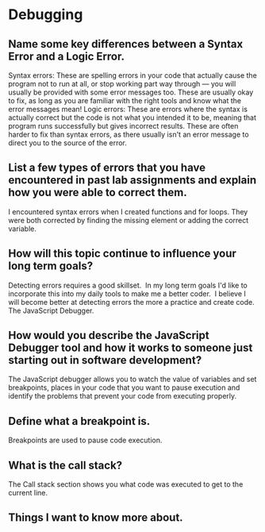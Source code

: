 # Debugging

## Name some key differences between a Syntax Error and a Logic Error.
Syntax errors: These are spelling errors in your code that actually cause the program not to run at all, or stop working part way through — you will usually be provided with some error messages too. These are usually okay to fix, as long as you are familiar with the right tools and know what the error messages mean!
Logic errors: These are errors where the syntax is actually correct but the code is not what you intended it to be, meaning that program runs successfully but gives incorrect results. These are often harder to fix than syntax errors, as there usually isn't an error message to direct you to the source of the error.

## List a few types of errors that you have encountered in past lab assignments and explain how you were able to correct them.
I encountered syntax errors when I created functions and for loops. They were both corrected by finding the missing element or adding the correct variable.

## How will this topic continue to influence your long term goals?
Detecting errors requires a good skillset.  In my long term goals I'd like to incorporate this into my daily tools to make me a better coder.  I believe I will become better at detecting errors the more a practice and create code.
The JavaScript Debugger.

## How would you describe the JavaScript Debugger tool and how it works to someone just starting out in software development?
The JavaScript debugger allows you to watch the value of variables and set breakpoints, places in your code that you want to pause execution and identify the problems that prevent your code from executing properly.

## Define what a breakpoint is.
Breakpoints are used to pause code execution.

## What is the call stack?
The Call stack section shows you what code was executed to get to the current line.

## Things I want to know more about.